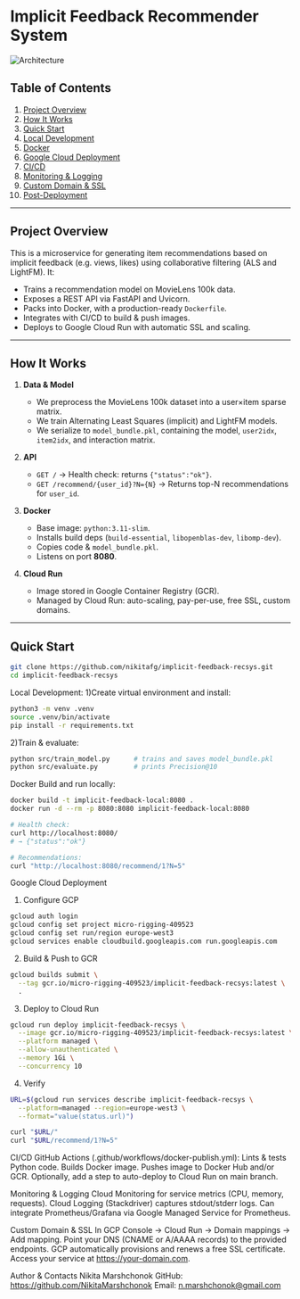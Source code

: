 # Implicit Feedback Recommender System

![Architecture](./docs/architecture.png)

## Table of Contents

1. [Project Overview](#project-overview)  
2. [How It Works](#how-it-works)  
3. [Quick Start](#quick-start)  
4. [Local Development](#local-development)  
5. [Docker](#docker)  
6. [Google Cloud Deployment](#google-cloud-deployment)  
7. [CI/CD](#cicd)  
8. [Monitoring & Logging](#monitoring--logging)  
9. [Custom Domain & SSL](#custom-domain--ssl)  
10. [Post-Deployment](#post-deployment)  

---

## Project Overview

This is a microservice for generating item recommendations based on implicit feedback (e.g. views, likes) using collaborative filtering (ALS and LightFM). It:

- Trains a recommendation model on MovieLens 100k data.  
- Exposes a REST API via FastAPI and Uvicorn.  
- Packs into Docker, with a production-ready `Dockerfile`.  
- Integrates with CI/CD to build & push images.  
- Deploys to Google Cloud Run with automatic SSL and scaling.

---

## How It Works

1. **Data & Model**  
   - We preprocess the MovieLens 100k dataset into a user×item sparse matrix.  
   - We train Alternating Least Squares (implicit) and LightFM models.  
   - We serialize to `model_bundle.pkl`, containing the model, `user2idx`, `item2idx`, and interaction matrix.

2. **API**  
   - `GET /` → Health check: returns `{"status":"ok"}`.  
   - `GET /recommend/{user_id}?N={N}` → Returns top-N recommendations for `user_id`.

3. **Docker**  
   - Base image: `python:3.11-slim`.  
   - Installs build deps (`build-essential`, `libopenblas-dev`, `libomp-dev`).  
   - Copies code & `model_bundle.pkl`.  
   - Listens on port **8080**.

4. **Cloud Run**  
   - Image stored in Google Container Registry (GCR).  
   - Managed by Cloud Run: auto-scaling, pay-per-use, free SSL, custom domains.

---

## Quick Start

```bash
git clone https://github.com/nikitafg/implicit-feedback-recsys.git
cd implicit-feedback-recsys
```

Local Development:
1)Create virtual environment and install:
```bash
python3 -m venv .venv
source .venv/bin/activate
pip install -r requirements.txt
```
2)Train & evaluate:
```bash
python src/train_model.py      # trains and saves model_bundle.pkl
python src/evaluate.py         # prints Precision@10
```

Docker
Build and run locally:
```bash
docker build -t implicit-feedback-local:8080 .
docker run -d --rm -p 8080:8080 implicit-feedback-local:8080

# Health check:
curl http://localhost:8080/ 
# → {"status":"ok"}

# Recommendations:
curl "http://localhost:8080/recommend/1?N=5"
```


Google Cloud Deployment
1. Configure GCP
```bash
gcloud auth login
gcloud config set project micro-rigging-409523
gcloud config set run/region europe-west3
gcloud services enable cloudbuild.googleapis.com run.googleapis.com
```

2. Build & Push to GCR
```bash
gcloud builds submit \
  --tag gcr.io/micro-rigging-409523/implicit-feedback-recsys:latest \
  .
```

3. Deploy to Cloud Run
```bash
gcloud run deploy implicit-feedback-recsys \
  --image gcr.io/micro-rigging-409523/implicit-feedback-recsys:latest \
  --platform managed \
  --allow-unauthenticated \
  --memory 1Gi \
  --concurrency 10
```

4. Verify
```bash
URL=$(gcloud run services describe implicit-feedback-recsys \
  --platform=managed --region=europe-west3 \
  --format="value(status.url)")

curl "$URL/"
curl "$URL/recommend/1?N=5"
```

CI/CD
GitHub Actions (.github/workflows/docker-publish.yml):
Lints & tests Python code.
Builds Docker image.
Pushes image to Docker Hub and/or GCR.
Optionally, add a step to auto-deploy to Cloud Run on main branch.

Monitoring & Logging
Cloud Monitoring for service metrics (CPU, memory, requests).
Cloud Logging (Stackdriver) captures stdout/stderr logs.
Can integrate Prometheus/Grafana via Google Managed Service for Prometheus.


Custom Domain & SSL
In GCP Console → Cloud Run → Domain mappings → Add mapping.
Point your DNS (CNAME or A/AAAA records) to the provided endpoints.
GCP automatically provisions and renews a free SSL certificate.
Access your service at https://your-domain.com.



Author & Contacts
Nikita Marshchonok
GitHub: https://github.com/NikitaMarshchonok
Email: n.marshchonok@gmail.com

